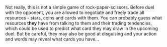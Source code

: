Not really, this is not a simple game of rock-paper-scissors. Before duel with the opponent, you are allowed to negotiate and freely trade all resources - stars, coins and cards with them. You can probably guess what resources **they** have from talking to them and their trading tendencies, which could be used to predict what card they may draw in the upcoming duel. But be careful, they may also be good at disguising and your action and words may reveal what cards you have...
